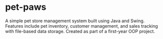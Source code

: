 # pet-paws
A simple pet store management system built using Java and Swing. Features include pet inventory, customer management, and sales tracking with file-based data storage. Created as part of a first-year OOP project.
